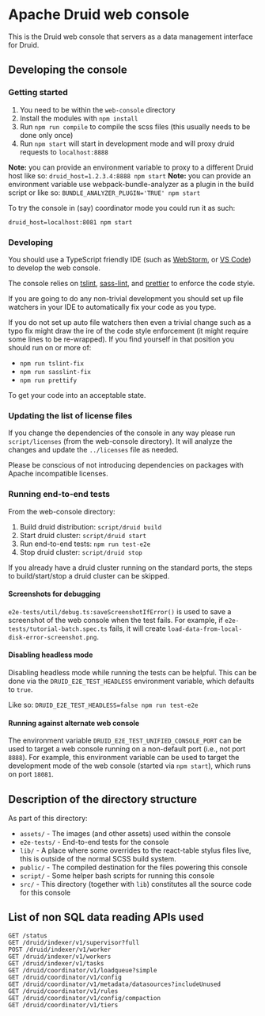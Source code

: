 <!--
  ~ Licensed to the Apache Software Foundation (ASF) under one
  ~ or more contributor license agreements.  See the NOTICE file
  ~ distributed with this work for additional information
  ~ regarding copyright ownership.  The ASF licenses this file
  ~ to you under the Apache License, Version 2.0 (the
  ~ "License"); you may not use this file except in compliance
  ~ with the License.  You may obtain a copy of the License at
  ~
  ~   http://www.apache.org/licenses/LICENSE-2.0
  ~
  ~ Unless required by applicable law or agreed to in writing,
  ~ software distributed under the License is distributed on an
  ~ "AS IS" BASIS, WITHOUT WARRANTIES OR CONDITIONS OF ANY
  ~ KIND, either express or implied.  See the License for the
  ~ specific language governing permissions and limitations
  ~ under the License.
  -->

# Apache Druid web console

This is the Druid web console that servers as a data management interface for Druid.

## Developing the console

### Getting started

1. You need to be within the `web-console` directory
2. Install the modules with `npm install`
3. Run `npm run compile` to compile the scss files (this usually needs to be done only once)
4. Run `npm start` will start in development mode and will proxy druid requests to `localhost:8888`


**Note:** you can provide an environment variable to proxy to a different Druid host like so: `druid_host=1.2.3.4:8888 npm start`
**Note:** you can provide an environment variable use webpack-bundle-analyzer as a plugin in the build script or like so: `BUNDLE_ANALYZER_PLUGIN='TRUE' npm start`

To try the console in (say) coordinator mode you could run it as such:

`druid_host=localhost:8081 npm start`

### Developing

You should use a TypeScript friendly IDE (such as [WebStorm](https://www.jetbrains.com/webstorm/), or [VS Code](https://code.visualstudio.com/)) to develop the web console.

The console relies on [tslint](https://palantir.github.io/tslint/), [sass-lint](https://github.com/sasstools/sass-lint), and [prettier](https://prettier.io/) to enforce the code style.

If you are going to do any non-trivial development you should set up file watchers in your IDE to automatically fix your code as you type.

If you do not set up auto file watchers then even a trivial change such as a typo fix might draw the ire of the code style enforcement (it might require some lines to be re-wrapped).
If you find yourself in that position you should run on or more of:

- `npm run tslint-fix`
- `npm run sasslint-fix`
- `npm run prettify`

To get your code into an acceptable state.

### Updating the list of license files

If you change the dependencies of the console in any way please run `script/licenses` (from the web-console directory).
It will analyze the changes and update the `../licenses` file as needed.

Please be conscious of not introducing dependencies on packages with Apache incompatible licenses. 

### Running end-to-end tests

From the web-console directory:

1. Build druid distribution: `script/druid build`
2. Start druid cluster: `script/druid start`
3. Run end-to-end tests: `npm run test-e2e`
4. Stop druid cluster: `script/druid stop`

If you already have a druid cluster running on the standard ports, the steps to build/start/stop a druid cluster can
be skipped.

#### Screenshots for debugging

`e2e-tests/util/debug.ts:saveScreenshotIfError()` is used to save a screenshot of the web console
when the test fails. For example, if `e2e-tests/tutorial-batch.spec.ts` fails, it will create
`load-data-from-local-disk-error-screenshot.png`.

#### Disabling headless mode

Disabling headless mode while running the tests can be helpful. This can be done via the `DRUID_E2E_TEST_HEADLESS`
environment variable, which defaults to `true`.

Like so: `DRUID_E2E_TEST_HEADLESS=false npm run test-e2e`

#### Running against alternate web console

The environment variable `DRUID_E2E_TEST_UNIFIED_CONSOLE_PORT` can be used to target a web console running on a
non-default port (i.e., not port `8888`). For example, this environment variable can be used to target the
development mode of the web console (started via `npm start`), which runs on port `18081`.


## Description of the directory structure

As part of this directory:

- `assets/` - The images (and other assets) used within the console
- `e2e-tests/` - End-to-end tests for the console
- `lib/` - A place where some overrides to the react-table stylus files live, this is outside of the normal SCSS build system.
- `public/` - The compiled destination for the files powering this console
- `script/` - Some helper bash scripts for running this console
- `src/` - This directory (together with `lib`) constitutes all the source code for this console

## List of non SQL data reading APIs used

```
GET /status
GET /druid/indexer/v1/supervisor?full
POST /druid/indexer/v1/worker
GET /druid/indexer/v1/workers
GET /druid/indexer/v1/tasks
GET /druid/coordinator/v1/loadqueue?simple
GET /druid/coordinator/v1/config
GET /druid/coordinator/v1/metadata/datasources?includeUnused
GET /druid/coordinator/v1/rules
GET /druid/coordinator/v1/config/compaction
GET /druid/coordinator/v1/tiers
```
